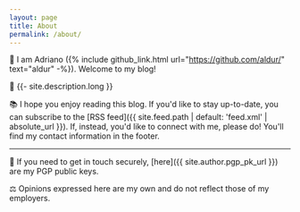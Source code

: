 ```yaml
---
layout: page
title: About
permalink: /about/
---
```


👋 I am Adriano ({% include github_link.html url="https://github.com/aldur/"
text="aldur" -%}). Welcome to my blog!

🔬 {{- site.description.long }}

📚 I hope you enjoy reading this blog. If you'd like to stay up-to-date, you can
subscribe to the [RSS feed]({{ site.feed.path | default: 'feed.xml' |
absolute_url }}). If, instead, you'd like to connect with me, please do! You'll
find my contact information in the footer.

---

🔑 If you need to get in touch securely, [here]({{ site.author.pgp_pk_url }})
are my PGP public keys.

⚖️ Opinions expressed here are my own and do not reflect those of my employers.
